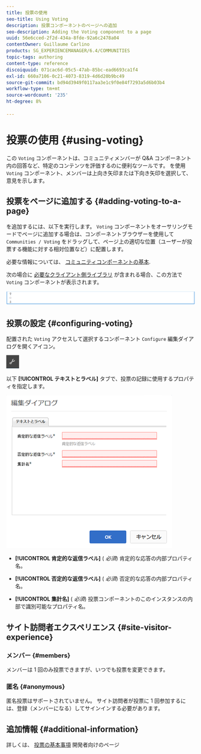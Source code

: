 ```yaml
---
title: 投票の使用
seo-title: Using Voting
description: 投票コンポーネントのページへの追加
seo-description: Adding the Voting component to a page
uuid: 56e6cced-2f2d-434a-8fde-92a6c2478a04
contentOwner: Guillaume Carlino
products: SG_EXPERIENCEMANAGER/6.4/COMMUNITIES
topic-tags: authoring
content-type: reference
discoiquuid: 071cac6d-05c5-47ab-85bc-ead6693ca1f4
exl-id: 660a7106-0c21-4073-8319-4d6d20b9bc49
source-git-commit: bd94d3949f0117aa3e1c9f0e84f7293a5d6b03b4
workflow-type: tm+mt
source-wordcount: '235'
ht-degree: 8%

---
```


# 投票の使用 {#using-voting}

この `Voting` コンポーネントは、コミュニティメンバーが Q&amp;A コンポーネント内の回答など、特定のコンテンツを評価するのに便利なツールです。 を使用 `Voting` コンポーネント、メンバーは上向き矢印または下向き矢印を選択して、意見を示します。

## 投票をページに追加する {#adding-voting-to-a-page}

を追加するには、以下を実行します。 `Voting` コンポーネントをオーサリングモードでページに追加する場合は、コンポーネントブラウザーを使用して `Communities / Voting` をドラッグして、ページ上の適切な位置（ユーザーが投票する機能に対する相対位置など）に配置します。

必要な情報については、 [コミュニティコンポーネントの基本](basics.md).

次の場合に [必要なクライアント側ライブラリ](essentials-voting.md#essentials-for-client-side) が含まれる場合、この方法で `Voting` コンポーネントが表示されます。

![chlimage_1-307](assets/chlimage_1-307.png)

## 投票の設定 {#configuring-voting}

配置された `Voting` アクセスして選択するコンポーネント `Configure` 編集ダイアログを開くアイコン。

![chlimage_1-308](assets/chlimage_1-308.png)

以下 **[!UICONTROL テキストとラベル]** タブで、投票の記録に使用するプロパティを指定します。

![chlimage_1-309](assets/chlimage_1-309.png)

* **[!UICONTROL 肯定的な返信ラベル]**
(
*必須*) 肯定的な応答の内部プロパティ名。

* **[!UICONTROL 否定的な返信ラベル]**
(
*必須*) 否定的な応答の内部プロパティ名。

* **[!UICONTROL 集計名]**
(
*必須*) 投票コンポーネントのこのインスタンスの内部で識別可能なプロパティ名。

## サイト訪問者エクスペリエンス {#site-visitor-experience}

### メンバー {#members}

メンバーは 1 回のみ投票できますが、いつでも投票を変更できます。

### 匿名 {#anonymous}

匿名投票はサポートされていません。 サイト訪問者が投票に 1 回参加するには、登録（メンバーになる）してサインインする必要があります。

## 追加情報 {#additional-information}

詳しくは、 [投票の基本事項](essentials-voting.md) 開発者向けのページ
